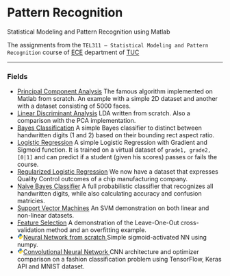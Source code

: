 # Pattern Recognition
Statistical Modeling and Pattern Recognition using Matlab

The assignments from the `TEL311 – Statistical Modeling and Pattern Recognition` course of [ECE](https://www.ece.tuc.gr/) department of [TUC](https://www.tuc.gr/)  

___  
### Fields  

* [Principal Component Analysis](./PrincipalComponentAnalysis/) The famous algorithm implemented on Matlab from scratch. An example with a simple 2D dataset and another with a dataset consisting of 5000 faces.
* [Linear Discriminant Analysis](./LinearDiscriminantAnalysis/) LDA written from scratch. Also a comparison with the PCA implementation. 
* [Bayes Classification](./BayesClassification/) A simple Bayes classifier to distinct between handwritten digits (1 and 2) based on their bounding rect aspect ratio.
* [Logistic Regression](./LogisticRegression/) A simple Logistic Regression with Gradient and Sigmoid function. It is trained on a virtual dataset of `grade1, grade2, [0|1]` and can predict if a student (given his scores) passes or fails the course.
* [Regularized Logistic Regression](./RegularizedLogisticRegression/) We now have a dataset that expresses Quality Control outcomes of a chip manufacturing company.
* [Naive Bayes Classifier](./NaiveBayesClassifier/) A full probabilistic classifier that recognizes all handwritten digits, while also calculating accuracy and confusion matricies.
* [Support Vector Machines](./SupportVectorMachines/) An SVM demonstration on both linear and non-linear datasets.
* [Feature Selection](./FeatureSelection/) A demonstration of the Leave-One-Out cross-validation method and an overfitting example.
* [Neural Network from scratch <img align="left" alt="Python" width="14px" src="https://raw.githubusercontent.com/PKief/vscode-material-icon-theme/master/icons/python.svg" />](./NeuralNetwork-from-scratch/) Simple sigmoid-activated NN using numpy.
* [Convolutional Neural Network <img align="left" alt="Python" width="14px" src="https://raw.githubusercontent.com/PKief/vscode-material-icon-theme/master/icons/python.svg" />](./ConvolutionalNeuralNetwork/) CNN architecture and optimizer comparison on a fashion classification problem using TensorFlow, Keras API and MNIST dataset.
